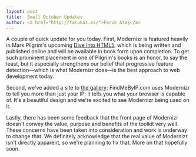 ```yaml
---
layout: post
title:  Small October Updates
author: <a href="http://farukat.es/">Faruk Ateş</a>
---
```


A couple of quick update for you today. First, Modernizr is featured heavily in Mark Pilgrim's upcoming <a href="http://diveintohtml5.info/detect.html" rel="external">Dive Into HTML5</a>, which is being written and published online and will be available in book form upon completion. To get such prominent placement in one of Pilgrim's books is an honor, to say the least, but it especially strengthens our belief that progressive feature detection—which is what Modernizr does—is the best approach to web development today.

Second, we've added a site to <a href="/sites/">the gallery</a>: FindMeByIP.com uses Modernizr to tell you more than just your IP; it tells you what your browser is capable of. It's a beautiful design and we're excited to see Modernizr being used on it.

Lastly, there has been some feedback that the front page of Modernizr doesn't convey the value, purpose and benefits of the toolkit very well. These concerns have been taken into consideration and work is underway to change that. We definitely acknowledge that the real value of Modernizr isn't directly apparent, so we're planning to fix that. More on that hopefully soon.
